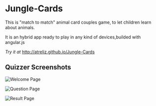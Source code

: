 Jungle-Cards
============

This is "match to match" animal card couples game, to let children learn about animals.

It is an hybrid app ready to play in any kind of devices,builded with angular.js

*Try it at* http://atreliz.github.io/Jungle-Cards

## Quizzer Screenshots
![Welcome Page](img1.png "Welcome")

![Question Page](img2.png "Question Example")

![Result Page](img3.png "Result Fail")


